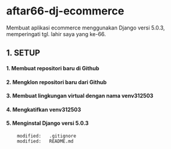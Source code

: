# aftar66-dj-ecommerce
Membuat aplikasi ecommerce menggunakan Django versi 5.0.3, memperingati tgl. lahir saya yang ke-66.


## 1. SETUP

#### 1. Membuat repositori baru di Github
#### 2. Mengklon repositori baru dari Github
#### 3. Membuat lingkungan virtual dengan nama venv312503
#### 4. Mengkatifkan venv312503
#### 5. Menginstal Django versi 5.0.3

        modified:   .gitignore
        modified:   README.md

